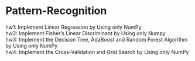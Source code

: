 # Pattern-Recognition

hw1: Implement Linear Regression by Using only NumPy  
hw2: Implement Fisher’s Linear Discriminant by Using only Numpy  
hw3: Implement the Decision Tree, AdaBoost and Random Forest Algorithm by Using only NumPy  
hw4: Implement the Cross-Validation and Grid Search by Using only NumPy

